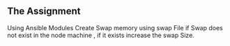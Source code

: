 ## The Assignment


Using Ansible Modules Create Swap memory using swap File if Swap does not exist in the node machine , if it exists increase the swap Size.




